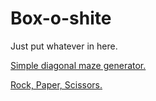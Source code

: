 # Box-o-shite
Just put whatever in here.

[Simple diagonal maze generator.](https://magnusjmj.github.io/Box-o-shite/mazegenerator)

[Rock, Paper, Scissors.](https://magnusjmj.github.io/Box-o-shite/rockpaperscissors)
